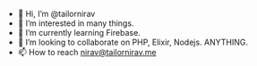 - 👋 Hi, I’m @tailornirav
- 👀 I’m interested in many things.
- 🌱 I’m currently learning Firebase.
- 💞️ I’m looking to collaborate on PHP, Elixir, Nodejs. ANYTHING.
- 📫 How to reach nirav@tailornirav.me

<!---
tailornirav/tailornirav is a ✨ special ✨ repository because its `README.md` (this file) appears on your GitHub profile.
You can click the Preview link to take a look at your changes.
--->
